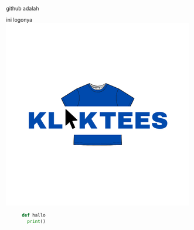 github adalah

ini logonya
![logo](https://github.com/corazonjordan/latihanlek-bento/blob/Git-dan-Github/Git%20dan%20Github/KlikTees%20Logo.png)

```python
      def hallo
        print()
```
